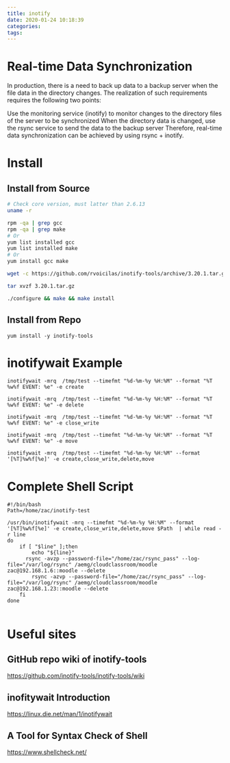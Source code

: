 ```yaml
---
title: inotify
date: 2020-01-24 10:18:39
categories:
tags:
---
```

# Real-time Data Synchronization
In production, there is a need to back up data to a backup server when the file data in the directory changes. The realization of such requirements requires the following two points:

Use the monitoring service (inotify) to monitor changes to the directory files of the server to be synchronized
When the directory data is changed, use the rsync service to send the data to the backup server
Therefore, real-time data synchronization can be achieved by using rsync + inotify.

<!--more-->
# Install 

## Install from Source
``` bash
# Check core version, must latter than 2.6.13
uname -r

rpm -qa | grep gcc
rpm -qa | grep make
# Or
yum list installed gcc 
yum list installed make
# Or
yum install gcc make

wget -c https://github.com/rvoicilas/inotify-tools/archive/3.20.1.tar.gz

tar xvzf 3.20.1.tar.gz 

./configure && make && make install
```
## Install from Repo

```
yum install -y inotify-tools
```
# inotifywait Example
```
inotifywait -mrq  /tmp/test --timefmt "%d-%m-%y %H:%M" --format "%T %w%f EVENT: %e" -e create

inotifywait -mrq  /tmp/test --timefmt "%d-%m-%y %H:%M" --format "%T %w%f EVENT: %e" -e delete

inotifywait -mrq  /tmp/test --timefmt "%d-%m-%y %H:%M" --format "%T %w%f EVENT: %e" -e close_write

inotifywait -mrq  /tmp/test --timefmt "%d-%m-%y %H:%M" --format "%T %w%f EVENT: %e" -e move

inotifywait -mrq  /tmp/test --timefmt "%d-%m-%y %H:%M" --format '[%T]%w%f[%e]' -e create,close_write,delete,move
```

# Complete Shell Script
```
#!/bin/bash
Path=/home/zac/inotify-test

/usr/bin/inotifywait -mrq --timefmt "%d-%m-%y %H:%M" --format '[%T]%w%f[%e]' -e create,close_write,delete,move $Path  | while read -r line
do
	if [ "$line" ];then
    	echo "${line}"
      rsync -avzp --password-file="/home/zac/rsync_pass" --log-file="/var/log/rsync" /aemg/cloudclassroom/moodle zac@192.168.1.6::moodle --delete
        rsync -azvp --password-file="/home/zac/rsync_pass" --log-file="/var/log/rsync" /aemg/cloudclassroom/moodle zac@192.168.1.23::moodle --delete
	fi
done


```
# Useful sites
## GitHub repo wiki of inotify-tools
https://github.com/inotify-tools/inotify-tools/wiki

## inofitywait Introduction
https://linux.die.net/man/1/inotifywait

## A Tool for Syntax Check of Shell
https://www.shellcheck.net/